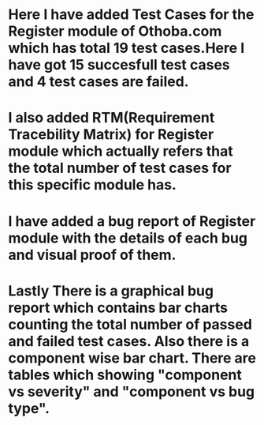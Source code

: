 # Here I have added Test Cases for the Register module of Othoba.com which has total 19 test cases.Here I have got 15 succesfull test cases and 4 test cases are failed.
# I also added RTM(Requirement Tracebility Matrix) for Register module which actually refers that the total number of test cases for this specific module has.
# I have added a bug report of Register module with the details of each bug and visual proof of them.
# Lastly There is a graphical bug report which contains bar charts counting the total number of passed and failed test cases. Also there is a component wise bar chart. There are tables which showing "component vs severity" and "component vs bug type".

